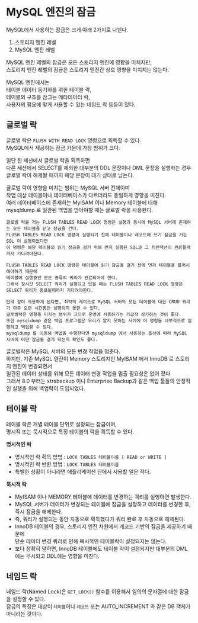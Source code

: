 # MySQL 엔진의 잠금

MySQL에서 사용하는 잠금은 크게 아래 2가지로 나뉜다.   
   
1. 스토리지 엔진 레벨   
2. MySQL 엔진 레벨  

MySQL 엔진 레벨의 잠금은 모든 스토리지 엔진에 영향을 미치지만,  
스토리지 엔진 레벨의 잠금은 스토리지 엔진간 상호 영향을 미치지는 않는다.  
  
MySQL 엔진에서는   
테이블 데이터 동기화를 위한 테이블 락,    
테이블의 구조를 잠그는 메타데이터 락,  
사용자의 필요에 맞게 사용할 수 있는 네임드 락 등등이 있다.    

## 글로벌 락 

글로벌 락은 `FLUSH WITH READ LOCK` 명령으로 획득할 수 있다.        
MySQL에서 제공하는 잠금 가운데 가장 범위가 크다.     

일단 한 세션에서 글로벌 락을 획득하면  
다른 세션에서 SELECT를 제외한 대부분의 DDL 문장이나 DML 문장을 실행하는 경우    
글로벌 락이 해제될 때까지 해당 문장이 대기 상태로 남는다.    
    
글로벌 락이 영향을 미치는 범위는 MySQL 서버 전체이며        
작업 대상 테이블이나 데이터베이스가 다르더라도 동일하게 영향을 미친다.       
여러 데이터베이스에 존재하는 MyISAM 이나 Memory 테이블에 대해       
mysqldump 로 일관된 백업을 받아야할 때는 글로벌 락을 사용한다.     

```
글로벌 락을 거는 FLUSH TABLES READ LOCK 명령은 실행과 동시에 MySQL 서버에 존재하는 모든 테이블을 닫고 잠금을 건다.  
FLUSH TABLES READ LOCK 명령이 실행되기 전에 테이블이나 레코드에 쓰기 잠금을 거는 SQL 이 실행되었다면  
이 명령은 해당 테이블의 읽기 잠금을 걸기 위해 먼저 실행된 SQL과 그 트랜잭션이 완료될때까지 기다려야한다.  

FLUSH TABLES READ LOCK 명령은 테이블에 읽기 잠금을 걸기 전에 먼저 테이블을 플러시 해야하기 때문에  
테이블에 실행중인 모든 종류의 쿼리가 완료되어야 한다.   
그래서 장시간 SELECT 쿼리가 실행되고 있을 때는 FLUSH TABLES READ LOCK 명령은 SELECT 쿼리가 종료될때까지 기다려야한다.     
  
만약 같이 사용하게 된다면, 최악의 케이스로 MySQL 서버의 모든 테이블에 대한 CRUD 쿼리가 아주 오랜 시간동안 실행되지 못할 수 있다.     
글로벌락은 영향을 미치는 범위가 크므로 운영에 사용하기는 가급적 삼가하는 것이 좋다.     
또한 mysqldump 같은 백업 프로그램은 우리가 알지 못하는 사이에 이 명령을 내부적으로 실행하고 백업할 수 있다.     
mysqldump 를 이용해 백업을 수행한다면 mysqldump 에서 사용하는 옵션에 따라 MySQL 서버에 어떤 잠금을 걸게 되는지 확인도 좋다.  
```
  
글로벌락은 MySQL 서버의 모든 변경 작업을 멈춘다.      
하지만, 기존 MySQL 엔진이 Memory 스토리지인 MyISAM 에서 InnoDB 로 스토리지 엔진이 변경되면서   
일관된 데이터 상태를 위해 모든 데이터 변경 작업을 멈출 필요성은 없어 졌다     
그래서 8.0 부터는 xtrabackup 이나 Enterprise Backup과 같은 백업 툴들의 안정적인 실행을 위해 백업락이 도입되었다.   
 
## 테이블 락   
테이블 락은 개별 테이블 단위로 설정되는 잠금이며,          
명시적 또는 묵시적으로 특정 테이블의 락을 획득할 수 있다.       

**명시적인 락**   
* 명시적인 락 획득 방법 : `LOCK TABLES 테이블이름 [ READ or WRITE ]` 
* 명시적인 락 반환 방법 : `LOCK TABLES 테이블이름`
* 특별한 상황이 아니라면 애플리케이션 단에서 사용할 일은 적다.  

**묵시적 락**  
* MyISAM 이나 MEMORY 테이블에 데이터를 변경하는 쿼리를 실행하면 발생한다.   
* MySQL 서버가 데이터가 변경되는 테이블에 잠금을 설정하고 데이터를 변경한 후, 즉시 잠금을 해제한다.   
* 즉, 쿼리가 실행되는 동안 자동으로 획득했다가 쿼리 완료 후 자동으로 해제된다.   
* InnoDB 테이블의 경우, 스토리지 엔진 차원에서 레코드 기반의 잠금을 제공하기 때문에     
  단순 데이터 변경 쿼리로 인해 묵시적인 테이블락이 설정되지는 않는다.     
* 보다 정확히 말하면, InnoDB 테이블에도 테이블 락이 설정되지만 대부분의 DML 에는 무시되고 DDL에는 영향을 미친다.  

## 네임드 락 
 
네임드 락(Named Lock)은 `GET_LOCK()` 함수를 이용해서 임의의 문자열에 대한 잠금을 설정할 수 있다.   
잠금의 특징은 대상이 `테이블`이나 `레코드` 또는 AUTO_INCREMENT 와 같은 DB 객체가 아니라는 것이다.   
